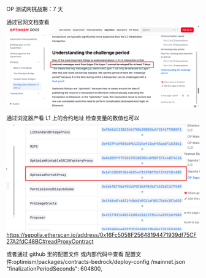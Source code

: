 OP 测试网挑战期：7 天

通过官网文档查看
![alt text](image.png)

通过浏览器产看 L1 上的合约地址 检查变量的数值也可以
![alt text](image-1.png)
https://sepolia.etherscan.io/address/0x16Fc5058F25648194471939df75CF27A2fdC48BC#readProxyContract

或者通过 github 里的配置文件 或内部代码中查看
配置文件:optimism/packages/contracts-bedrock/deploy-config /mainnet.json
"finalizationPeriodSeconds": 604800,
